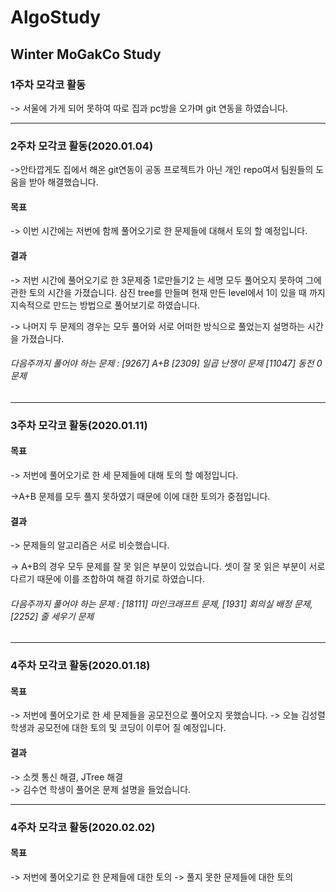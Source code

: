# AlgoStudy
Winter MoGakCo Study
-------------------------------------------------------------------------------------------------------------------------------------------

### 1주차 모각코 활동

-> 서울에 가게 되어 못하여 따로 집과 pc방을 오가며 git 연동을 하였습니다.

-------------------------------------------------------------------------------------------------------------------------------------------
### 2주차 모각코 활동(2020.01.04)

->안타깝게도 집에서 해온 git연동이 공동 프로젝트가 아닌 개인 repo여서 팀원들의 도움을 받아 해결했습니다. 

#### 목표
-> 이번 시간에는 저번에 함께 풀어오기로 한 문제들에 대해서 토의 할 예정입니다.

#### 결과
-> 저번 시간에 풀어오기로 한 3문제중 1로만들기2 는 세명 모두 풀어오지 못하여 그에 관한 토의 시간을 가졌습니다. 삼진 tree를 만들며 현재 만든 level에서 1이 있을 때 까지 지속적으로 만드는 방법으로 풀어보기로 하였습니다.

-> 나머지 두 문제의 경우는 모두 풀어와 서로 어떠한 방식으로 풀었는지 설명하는 시간을 가졌습니다.

###### 다음주까지 풀어야 하는 문제 : [9267] A+B [2309] 일곱 난쟁이 문제 [11047] 동전 0 문제
-------------------------------------------------------------------------------------------------------------------------------------------
### 3주차 모각코 활동(2020.01.11)

#### 목표
-> 저번에 풀어오기로 한 세 문제들에 대해 토의 할 예정입니다.

->A+B 문제를 모두 풀지 못하였기 때문에 이에 대한 토의가 중점입니다.

#### 결과
-> 문제들의 알고리즘은 서로 비슷했습니다.

-> A+B의 경우 모두 문제를 잘 못 읽은 부분이 있었습니다. 셋이 잘 못 읽은 부분이 서로 다르기 때문에 이를 조합하여 해결 하기로 하였습니다.

###### 다음주까지 풀어야 하는 문제 : [18111] 마인크래프트 문제, [1931] 회의실 배정 문제, [2252] 줄 세우기 문제
------------------------------------------------------------------------------------------------------------------------------------------- 
### 4주차 모각코 활동(2020.01.18)

#### 목표
-> 저번에 풀어오기로 한 세 문제들을 공모전으로 풀어오지 못했습니다.
-> 오늘 김성렬 학생과 공모전에 대한 토의 및 코딩이 이루어 질 예정입니다.

#### 결과
-> 소켓 통신 해결, JTree 해결  
-> 김수연 학생이 풀어온 문제 설명을 들었습니다.  

------------------------------------------------------------------------------------------------------------------------------------------- 
### 4주차 모각코 활동(2020.02.02)

#### 목표
-> 저번에 풀어오기로 한 문제들에 대한 토의
-> 풀지 못한 문제들에 대한 토의


